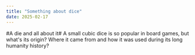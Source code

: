 ```yaml
---
title: "Something about dice"
date: 2025-02-17
---
```

#A die and all about it#
A small cubic dice is so popular in board games, but what's its origin? Where it came from and how it was used during its long humanity history?
